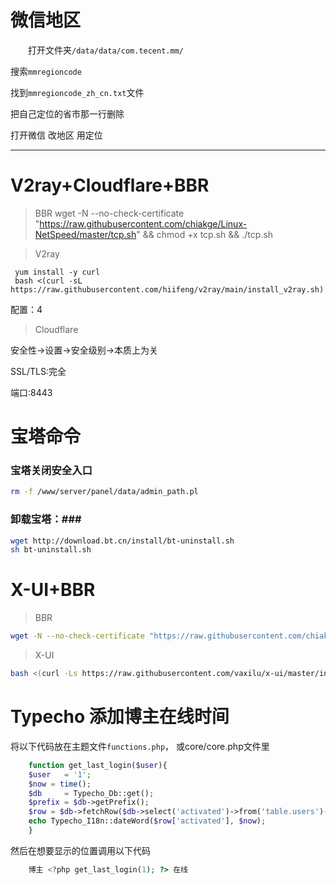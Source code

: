 # 微信地区
 &emsp;&emsp;打开文件夹`/data/data/com.tecent.mm/`

搜索`mmregioncode`

找到`mmregioncode_zh_cn.txt`文件

把自己定位的省市那一行删除

打开微信  改地区 用定位

<hr>

# V2ray+Cloudflare+BBR
> BBR
    wget -N --no-check-certificate "https://raw.githubusercontent.com/chiakge/Linux-NetSpeed/master/tcp.sh" && chmod +x tcp.sh && ./tcp.sh

> V2ray

     yum install -y curl
     bash <(curl -sL https://raw.githubusercontent.com/hiifeng/v2ray/main/install_v2ray.sh)

配置：4

> Cloudflare

安全性→设置→安全级别→本质上为关

SSL/TLS:完全

端口:8443


# 宝塔命令
### 宝塔关闭安全入口 ###
```sh
rm -f /www/server/panel/data/admin_path.pl
```
### 卸载宝塔：###
```sh
wget http://download.bt.cn/install/bt-uninstall.sh
sh bt-uninstall.sh
```


# X-UI+BBR
 > BBR
```sh
wget -N --no-check-certificate "https://raw.githubusercontent.com/chiakge/Linux-NetSpeed/master/tcp.sh" && chmod +x tcp.sh && ./tcp.sh
```
> X-UI
```sh
bash <(curl -Ls https://raw.githubusercontent.com/vaxilu/x-ui/master/install.sh)
```



# Typecho 添加博主在线时间
将以下代码放在主题文件`functions.php`， 或core/core.php文件里

```php
    function get_last_login($user){
    $user   = '1';
    $now = time();
    $db     = Typecho_Db::get();
    $prefix = $db->getPrefix();
    $row = $db->fetchRow($db->select('activated')->from('table.users')->where('uid = ?', $user));
    echo Typecho_I18n::dateWord($row['activated'], $now);
    }
```
然后在想要显示的位置调用以下代码
```php
    博主 <?php get_last_login(1); ?> 在线
```
